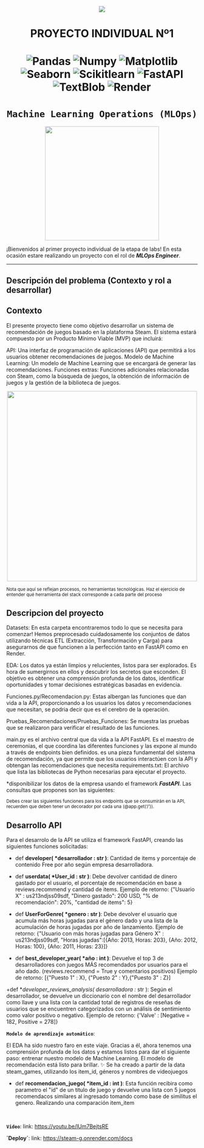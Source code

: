 <p align=center><img src=https://d31uz8lwfmyn8g.cloudfront.net/Assets/logo-henry-white-lg.png><p>

# <h1 align=center> **PROYECTO INDIVIDUAL Nº1** </h1>
# <h1 align=center> ![Pandas](https://img.shields.io/badge/-Pandas-333333?style=flat&logo=pandas) ![Numpy](https://img.shields.io/badge/-Numpy-333333?style=flat&logo=numpy) ![Matplotlib](https://img.shields.io/badge/-Matplotlib-333333?style=flat&logo=matplotlib) ![Seaborn](https://img.shields.io/badge/-Seaborn-333333?style=flat&logo=seaborn) ![Scikitlearn](https://img.shields.io/badge/-Scikitlearn-333333?style=flat&logo=scikitlearn) ![FastAPI](https://img.shields.io/badge/-FastAPI-333333?style=flat&logo=fastapi) ![TextBlob](https://img.shields.io/badge/-TextBlob-333333?style=flat&logo=textblob) ![Render](https://img.shields.io/badge/-Render-333333?style=flat&logo=render)

# <h1 align=center>**`Machine Learning Operations (MLOps)`**</h1>

<p align="center">
<img src="https://user-images.githubusercontent.com/67664604/217914153-1eb00e25-ac08-4dfa-aaf8-53c09038f082.png"  height=300>
</p>

¡Bienvenidos al primer proyecto individual de la etapa de labs! En esta ocasión estare realizando un proyecto con el rol de ***MLOps Engineer***.  

<hr>  

## **Descripción del problema (Contexto y rol a desarrollar)**

## Contexto

El presente proyecto tiene como objetivo desarrollar un sistema de recomendación de juegos basado en la plataforma Steam. El sistema estará compuesto por un Producto Mínimo Viable (MVP) que incluirá:

API: Una interfaz de programación de aplicaciones (API) que permitirá a los usuarios obtener recomendaciones de juegos.
Modelo de Machine Learning: Un modelo de Machine Learning que se encargará de generar las recomendaciones.
Funciones extras: Funciones adicionales relacionadas con Steam, como la búsqueda de juegos, la obtención de información de juegos y la gestión de la biblioteca de juegos.

<p align="center">
<img src="https://github.com/HX-PRomero/PI_ML_OPS/raw/main/src/DiagramaConceptualDelFlujoDeProcesos.png"  height=500>
</p>

<sub> Nota que aquí se reflejan procesos, no herramientas tecnológicas. Haz el ejercicio de entender qué herramienta del stack corresponde a cada parte del proceso<sub/>

## **Descripcion del proyecto**

Datasets: En esta carpeta encontraremos todo lo que se necesita para comenzar! Hemos preprocesado cuidadosamente los conjuntos de datos utilizando técnicas ETL (Extracción, Transformación y Carga) para asegurarnos de que funcionen a la perfección tanto en FastAPI como en Render.

EDA: Los datos ya están limpios y relucientes, listos para ser explorados. Es hora de sumergirnos en ellos y descubrir los secretos que esconden.
El objetivo es obtener una comprensión profunda de los datos, identificar oportunidades y tomar decisiones estratégicas basadas en evidencia.

Funciones.py/Recomendacion.py: Estas albergan las funciones que dan vida a la API, proporcionando a los usuarios los datos y recomendaciones que necesitan, se podria decir que es el cerebro de la operación.

Pruebas_Recomendaciones/Pruebas_Funciones: Se muestra las pruebas que se realizaron para verificar el resultado de las funciones.

main.py es el archivo central que da vida a la API FastAPI. Es el maestro de ceremonias, el que coordina las diferentes funciones y las expone al mundo a través de endpoints bien definidos.
es una pieza fundamental del sistema de recomendación, ya que permite que los usuarios interactúen con la API y obtengan las recomendaciones que necesita
requirements.txt: El archivo que lista las bibliotecas de Python necesarias para ejecutar el proyecto.

*disponibilizar los datos de la empresa usando el framework ***FastAPI***. Las consultas que propones son las siguientes:

<sub> Debes crear las siguientes funciones para los endpoints que se consumirán en la API, recuerden que deben tener un decorador por cada una (@app.get(‘/’)).<sub/>

## **Desarrollo API**

Para el desarrolo de la API se utiliza el framework FastAPI, creando las siguientes funciones solicitadas:

+ def **developer( *desarrollador : str )**: Cantidad de items y porcentaje de contenido Free por año según empresa desarrolladora.

+ def **userdata( *User_id : str )**: Debe devolver cantidad de dinero gastado por el usuario, el porcentaje de recomendación en base a reviews.recommend y cantidad de items.
Ejemplo de retorno: {"Usuario X" : us213ndjss09sdf, "Dinero gastado": 200 USD, "% de recomendación": 20%, "cantidad de items": 5}

+ def **UserForGenre( *genero : str )**: Debe devolver el usuario que acumula más horas jugadas para el género dado y una lista de la acumulación de horas jugadas por año de lanzamiento.
Ejemplo de retorno: {"Usuario con más horas jugadas para Género X" : us213ndjss09sdf, "Horas jugadas":[{Año: 2013, Horas: 203}, {Año: 2012, Horas: 100}, {Año: 2011, Horas: 23}]}

+ def **best_developer_year( *año : int )**: Devuelve el top 3 de desarrolladores con juegos MÁS recomendados por usuarios para el año dado. (reviews.recommend = True y comentarios positivos)
Ejemplo de retorno: [{"Puesto 1" : X}, {"Puesto 2" : Y},{"Puesto 3" : Z}]

+def **developer_reviews_analysis( *desarrolladora :** str ): Según el desarrollador, se devuelve un diccionario con el nombre del desarrollador como llave y una lista con la cantidad total de registros de reseñas de usuarios que se encuentren categorizados con un análisis de sentimiento como valor positivo o negativo.
Ejemplo de retorno: {'Valve' : [Negative = 182, Positive = 278]}
<br/>


**`Modelo de aprendizaje automático`**: 

El EDA ha sido nuestro faro en este viaje.  Gracias a él, ahora tenemos una comprensión profunda de los datos y estamos listos para dar el siguiente paso: entrenar nuestro modelo de Machine Learning.
El modelo de recomendación está listo para brillar. ✨ Se ha creado a partir de la data steam_games, utilizando los item_id, géneros y nombres de videojuegos

+ def **recomendacion_juego( *item_id : int )**: Esta función recibira como parametro el "id" de un titulo de juego y devuelve una lista con 5 juegos recomendacos similares al ingresado tomando como base de similitus el genero. Realizando una comparación item_item

<br/>

**`Video`**:
link: https://youtu.be/lUm7BejtsRE

**´Deploy´**:
link: https://steam-g.onrender.com/docs







